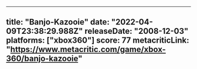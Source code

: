 
---
title: "Banjo-Kazooie"
date: "2022-04-09T23:38:29.988Z"
releaseDate: "2008-12-03"
platforms: ["xbox360"]
score: 77
metacriticLink: "https://www.metacritic.com/game/xbox-360/banjo-kazooie"
---
